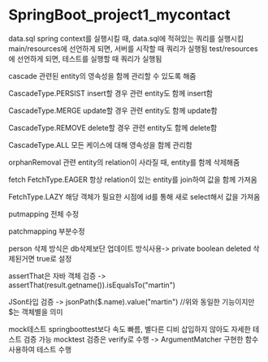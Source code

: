 # SpringBoot_project1_mycontact

data.sql
spring context를 실행시킬 때, data.sql에 적혀있는 쿼리를 실행시킴
main/resources에 선언하게 되면, 서버를 시작할 때 쿼리가 실행됨
test/resources에 선언하게 되면, 테스트를 실행할 때 쿼리가 실행됨


cascade
관련된 entity의 영속성을 함께 관리할 수 있도록 해줌

CascadeType.PERSIST
insert할 경우 관련 entity도 함께 insert함

CascadeType.MERGE
update할 경우 관련 entity도 함께 update함

CascadeType.REMOVE
delete할 경우 관련 entity도 함께 delete함

CascadeType.ALL
모든 케이스에 대해 영속성을 함께 관리함

orphanRemoval
관련 entity의 relation이 사라질 때, entity를 함께 삭제해줌


fetch
FetchType.EAGER
항상 relation이 있는 entity를 join하여 값을 함께 가져옴

FetchType.LAZY
해당 객체가 필요한 시점에 id를 통해 새로 select해서 값을 가져옴


putmapping 전체 수정

patchmapping 부분수정



person 삭제 방식은 db삭제보단 업데이트 방식사용-> private boolean deleted 삭제된거면 true로 설정

assertThat은 자바 객체 검증 ->  assertThat(result.getname()).isEqualsTo("martin")

JSon타입 검증 -> jsonPath($.name).value("martin")    //위와 동일한 기능이지만 $는 객체별을 의미

mock테스트
springboottest보다 속도 빠름, 별다른 디비 삽입하지 않아도 자세한 테스트 검증 가능
mocktest 검증은 verify로 수행 -> ArgumentMatcher 구현한 함수 사용하여 테스트 수행
